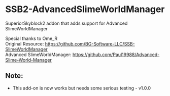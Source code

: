 # SSB2-AdvancedSlimeWorldManager
SuperiorSkyblock2 addon that adds support for Advanced SlimeWorldManager

Special thanks to Ome_R<br>
Original Resource: https://github.com/BG-Software-LLC/SSB-SlimeWorldManager<br>
Advanced SlimeWorldManager: https://github.com/Paul19988/Advanced-Slime-World-Manager

## Note:
<ul>
  <li>This add-on is now works but needs some serious testing - v1.0.0</li>
</ul>
